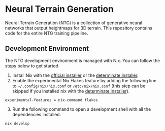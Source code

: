 # Neural Terrain Generation
Neural Terrain Generation (NTG) is a collection of generative neural networks that output heightmaps for 3D terrain. This repository contains code for the entire NTG training pipeline.

## Development Environment
The NTG development environment is managed with Nix. You can follow the steps below to get started.
1. Install Nix with the [official installer](https://nixos.org/download/) or the [determinate installer](https://github.com/DeterminateSystems/nix-installer).
2. Enable the experimental Nix Flakes feature by adding the following line to ``~/.config/nix/nix.conf`` or ``/etc/nix/nix.conf`` 
(this step can be skipped if you installed nix with the [determinate installer](https://github.com/DeterminateSystems/nix-installer)).
```
experimental-features = nix-command flakes
```
3. Run the following command to open a development shell with all the dependencies installed.
```
nix develop
```
